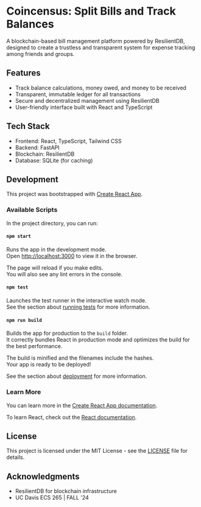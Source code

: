 # Coincensus: Split Bills and Track Balances

A blockchain-based bill management platform powered by ResilientDB, designed to create a trustless and transparent system for expense tracking among friends and groups.

## Features
- Track balance calculations, money owed, and money to be received
- Transparent, immutable ledger for all transactions
- Secure and decentralized management using ResilientDB
- User-friendly interface built with React and TypeScript

## Tech Stack
- Frontend: React, TypeScript, Tailwind CSS
- Backend: FastAPI
- Blockchain: ResilientDB
- Database: SQLite (for caching)

## Development

This project was bootstrapped with [Create React App](https://github.com/facebook/create-react-app).

### Available Scripts

In the project directory, you can run:

#### `npm start`

Runs the app in the development mode.\
Open [http://localhost:3000](http://localhost:3000) to view it in the browser.

The page will reload if you make edits.\
You will also see any lint errors in the console.

#### `npm test`

Launches the test runner in the interactive watch mode.\
See the section about [running tests](https://facebook.github.io/create-react-app/docs/running-tests) for more information.

#### `npm run build`

Builds the app for production to the `build` folder.\
It correctly bundles React in production mode and optimizes the build for the best performance.

The build is minified and the filenames include the hashes.\
Your app is ready to be deployed!

See the section about [deployment](https://facebook.github.io/create-react-app/docs/deployment) for more information.

### Learn More

You can learn more in the [Create React App documentation](https://facebook.github.io/create-react-app/docs/getting-started).

To learn React, check out the [React documentation](https://reactjs.org/).

## License
This project is licensed under the MIT License - see the [LICENSE](LICENSE) file for details.

## Acknowledgments
- ResilientDB for blockchain infrastructure
- UC Davis ECS 265 | FALL '24
